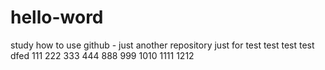 <!--
 * @Author: your name
 * @Date: 2020-10-22 12:42:22
 * @LastEditTime: 2021-01-14 15:07:12
 * @LastEditors: Please set LastEditors
 * @Description: In User Settings Edit
 * @FilePath: \hello-word\README.md
-->
# hello-word
study how to use github - just another repository
just for test
test
test
test
dfed
111
222
333
444
888
999
1010
1111
1212